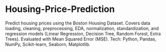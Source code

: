 # Housing-Price-Prediction
Predict housing prices using the Boston Housing Dataset. Covers data loading, cleaning, preprocessing, EDA, normalization, standardization, and regression models (Linear Regression, Decision Tree, Random Forest, Extra Trees). Evaluated with Mean Squared Error (MSE). Tech: Python, Pandas, NumPy, Scikit-learn, Seaborn, Matplotlib.
